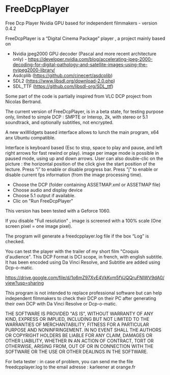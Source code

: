 # FreeDcpPlayer

Free Dcp Player Nvidia GPU based for independent filmmakers - version 0.4.2

FreeDcpPlayer is a “Digital Cinema Package”  player ,  a project mainly based on
- Nvidia jpeg2000 GPU decoder (Pascal and more recent architecture only) - https://developer.nvidia.com/blog/accelerating-jpeg-2000-decoding-for-digital-pathology-and-satellite-images-using-the-nvjpeg2000-library/
- Asdcplib (https://github.com/cinecert/asdcplib)
- SDL2 (https://www.libsdl.org/download-2.0.php)
- SDL_TTF (https://github.com/libsdl-org/SDL_ttf)

Some part of the code is partially inspired from VLC DCP project from Nicolas Bertrand.

The current version of FreeDcpPlayer,  is in a beta state, for testing purpose only, limited to simple DCP :
SMPTE or Interop, 2k, with stereo or 5.1 soundtrack, and optionally subtitles, not encrypted.

A new wxWidgets based interface allows to lunch the main program, x64 anx Ubuntu compatible.

Interface is keyboard based (Esc to stop, space to play  and pause, and left right arrows for fast rewind or play). 
image per image mode is possible in paused mode, using up and down arrows.
User can also double-clic on the picture  : the horizontal position of the click give the start position of the lecture.
Press “i” to enable or disable progress bar.
Press "j" to enable or disable current fps information (from the image processing time).

- Choose the DCP (folder containing ASSETMAP.xml or ASSETMAP file)
- Choose audio and display device
- Choose 5.1 output if available.
- Clic on "Run FreeDcpPlayer"

This version has been tested with a Geforce 1060.

If you disable "Full resolution" , image is screened with a 100% scale (One screen pixel = one image pixel).

The program will generate a freedcpplayer.log file if the box “Log” is checked.

You can test the player with the trailer of my short film "Croquis d'audience". 
This DCP Format is DCI scope, in french, with english subtitle.
It has been encoded using Da Vinci Resolve, and Subtitle are added using Dcp-o-matic.

https://drive.google.com/file/d/1o6mZ97XvE4VkKvm5fVJQQruFNIWV9dA0/view?usp=sharing


This program is not intended to replace professional software but can help independent filmmakers 
to check their DCP on their PC after generating their own DCP with Da Vinci Resolve or Dcp-o-matic.


THE SOFTWARE IS PROVIDED "AS IS", WITHOUT WARRANTY OF ANY KIND, EXPRESS OR IMPLIED, INCLUDING BUT NOT LIMITED TO THE WARRANTIES OF MERCHANTABILITY, FITNESS FOR A PARTICULAR PURPOSE AND NONINFRINGEMENT. IN NO EVENT SHALL THE AUTHORS OR COPYRIGHT HOLDERS BE LIABLE FOR ANY CLAIM, DAMAGES OR OTHER LIABILITY, WHETHER IN AN ACTION OF CONTRACT, TORT OR OTHERWISE, ARISING FROM, OUT OF OR IN CONNECTION WITH THE SOFTWARE OR THE USE OR OTHER DEALINGS IN THE SOFTWARE.

For beta tester : in case of problem, you can send me the file freedcpplayer.log to the email adresse  : karleener at orange.fr

